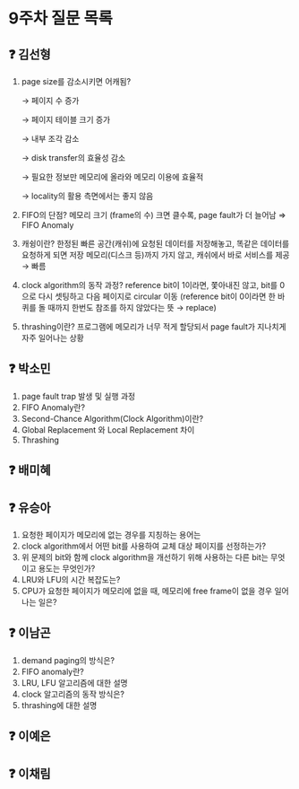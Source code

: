 # 9주차 질문 목록

## ❓ 김선형
1. page size를 감소시키면 어캐됨?
    
    → 페이지 수 증가
    
    → 페이지 테이블 크기 증가
    
    → 내부 조각 감소
    
    → disk transfer의 효율성 감소
    
    → 필요한 정보만 메모리에 올라와 메모리 이용에 효율적
    
    → locality의 활용 측면에서는 좋지 않음
    
2. FIFO의 단점? 메모리 크기 (frame의 수) 크면 클수록, page fault가 더 늘어남 ⇒ FIFO Anomaly
3. 캐슁이란? 한정된 빠른 공간(캐쉬)에 요청된 데이터를 저장해놓고, 똑같은 데이터를 요청하게 되면 저장 메모리(디스크 등)까지 가지 않고, 캐쉬에서 바로 서비스를 제공 → 빠름
4. clock algorithm의 동작 과정? reference bit이 1이라면, 쫓아내진 않고, bit를 0으로 다시 셋팅하고 다음 페이지로 circular 이동 (reference bit이 0이라면 한 바퀴를 돌 때까지 한번도 참조를 하지 않았다는 뜻 → replace)
5. thrashing이란? 프로그램에 메모리가 너무 적게 할당되서 page fault가 지나치게 자주 일어나는 상황

## ❓ 박소민
1. page fault trap 발생 및 실행  과정
2. FIFO Anomaly란?
3. Second-Chance Algorithm(Clock Algorithm)이란?
4. Global Replacement 와 Local Replacement 차이
5. Thrashing 

## ❓ 배미혜


## ❓ 유승아

1. 요청한 페이지가 메모리에 없는 경우를 지칭하는 용어는
2. clock algorithm에서 어떤 bit를 사용하여 교체 대상 페이지를 선정하는가?
3. 위 문제의 bit와 함께 clock algorithm을 개선하기 위해 사용하는 다른 bit는 무엇이고 용도는 무엇인가?
4. LRU와 LFU의 시간 복잡도는?
5. CPU가 요청한 페이지가 메모리에 없을 때, 메모리에 free frame이 없을 경우 일어나는 일은?

## ❓ 이남곤

1. demand paging의 방식은?
2. FIFO anomaly란?
3. LRU, LFU 알고리즘에 대한 설명
4. clock 알고리즘의 동작 방식은?
5. thrashing에 대한 설명

## ❓ 이예은


## ❓ 이채림
